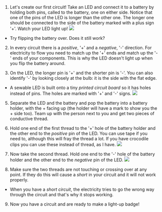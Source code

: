 1. Let's create our first circuit! Take an LED and connect it to a battery by holding both pins, called to the battery, one on either side. Notice that one of the pins of the LED is longer than the other one. The longer one should be connected to the side of the battery marked with a plus sign '+'. Watch your LED light up! ![](/assets/led_battery_140_291_650.png) 
 * Try flipping the battery over. Does it still work?
 
2. In every circuit there is a *positive*, '+' and a *negative*, '-' direction. For electricity to flow you need to match up the '+' ends and match up the '-' ends of your components. This is why the LED doesn't light up when you flip the battery around.

4. On the LED, the longer pin is '+' and the shorter pin is '-'. You can also identify '-' by looking closely at the bulb: it is the side with the flat edge.
 * A sewable LED is built onto a tiny *printed circuit board* so it has holes instead of pins. The holes are marked with '+' and '-' signs. ![](/assets/LEDs_pos_neg_100_650.png)

5. Separate the LED and the battery and pop the battery into a battery holder, with the + facing up (the holder will have a mark to show you the + side too). Team up with the person next to you and get two pieces of conductive thread.

6. Hold one end of the first thread to the '+' hole of the battery holder and the other end to the *positive* pin of the LED. You can use tape if you need to, although this will fray the thread a lot. If you have crocodile clips you can use these instead of thread, as I have. ![](/assets/circuit_thread_pos_100_191_650.png) 

7. Now take the second thread. Hold one end to the '-' hole of the battery holder and the other end to the *negative* pin of the LED. ![](/assets/circuit_thread_complete_150_199_650.png) 

8. Make sure the two threads are not touching or crossing over at any point. If they do this will cause a *short* in your circuit and it will not work properly.
 * When you have a *short circuit*, the electricity tries to go the wrong way through the circuit and that's why it stops working.
   
9. Now you have a circuit and are ready to make a light-up badge!